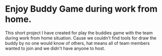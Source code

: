 # Enjoy Buddy Game during work from home.
This short project I have created for play the buddies game with the team during work from home situation.
Cause we couldn't find tools for draw the buddy by no one would know of others, hat means all of team members wanted to join and we didn't have anyone to host.
